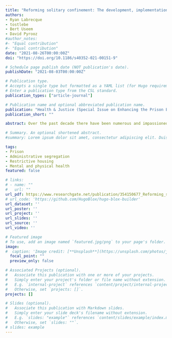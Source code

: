 ```yaml
---
title: "Reforming solitary confinement: The development, implementation, and processes of a restrictive housing step down reentry program in Oregon"
authors:
- Ryan Labrecque
- tostlebe
- Bert Useem
- David Pyrooz
#author_notes:
#- "Equal contribution"
#- "Equal contribution"
date: "2021-08-26T00:00:00Z"
doi: "https://doi.org/10.1186/s40352-021-00151-9"

# Schedule page publish date (NOT publication's date).
publishDate: "2021-08-03T00:00:00Z"

# Publication type.
# Accepts a single type but formatted as a YAML list (for Hugo requirements).
# Enter a publication type from the CSL standard.
publication_types: ["article-journal"]

# Publication name and optional abbreviated publication name.
publication: "Health & Justice (Special Issue on Enhancing the Prison Environment)"
publication_short: ""

abstract: Over the past decade there have been numerous and impassioned calls to reform the practice of solitary confinement in U.S. prisons. This article examines the development, implementation, and processes of a restrictive housing reentry program in the Oregon Department of Corrections. It draws on data from official documents, site observations, and interviews with 12 prison officials and 38 prisoners. The Step Up Program (SUP) seeks to improve the living conditions in restrictive housing over business-as-usual, alleviate physiological and psychological harms of solitary confinement, and use rehabilitative programming to increase success upon returning to the general prison population or community. The impetus to change the culture and structure of restrictive housing was primarily the result of internal administrative reform. Prisoners assigned at random to housing assignments offered accounts of their daily activities suggesting that the SUP provides more time out-of-cell and greater access to other services and activities. Program participants preferred the living conditions in the SUP because they had more opportunities for social interaction and incentives for compliant behavior. However, views on the value of programming among respondents were mixed. The launch of the SUP occurred in early 2020, which was soon followed by the COVID-19 pandemic. As a result, the program was never fully implemented as intended. As Oregon returns to more normal operations, it is possible that the SUP will be able to include even more out-of-cell time, greater socialization opportunities, and increased access to programming and other beneficial activities. As we await the opportunity to conduct prospective psychological and behavioral analyses, this study provides tentative support for the use of step down reentry programs in restrictive housing units.

# Summary. An optional shortened abstract.
#summary: Lorem ipsum dolor sit amet, consectetur adipiscing elit. Duis posuere tellus ac convallis placerat. Proin tincidunt magna sed ex sollicitudin condimentum.

tags:
- Prison
- Administrative segregation
- Restrictive housing
- Mental and physical health
featured: false

# links:
# - name: ""
#   url: ""
url_pdf: https://www.researchgate.net/publication/354150677_Reforming_solitary_confinement_the_development_implementation_and_processes_of_a_restrictive_housing_step_down_reentry_program_in_Oregon
# url_code: 'https://github.com/HugoBlox/hugo-blox-builder'
url_dataset: ''
url_poster: ''
url_project: ''
url_slides: ''
url_source: ''
url_video: ''

# Featured image
# To use, add an image named `featured.jpg/png` to your page's folder. 
image:
#  caption: 'Image credit: [**Unsplash**](https://unsplash.com/photos/jdD8gXaTZsc)'
  focal_point: ""
  preview_only: false

# Associated Projects (optional).
#   Associate this publication with one or more of your projects.
#   Simply enter your project's folder or file name without extension.
#   E.g. `internal-project` references `content/project/internal-project/index.md`.
#   Otherwise, set `projects: []`.
projects: []

# Slides (optional).
#   Associate this publication with Markdown slides.
#   Simply enter your slide deck's filename without extension.
#   E.g. `slides: "example"` references `content/slides/example/index.md`.
#   Otherwise, set `slides: ""`.
# slides: example
---
```

